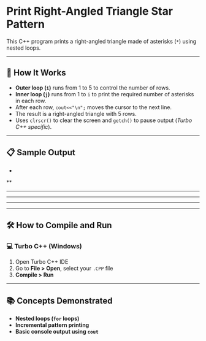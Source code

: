 # Print Right-Angled Triangle Star Pattern

This C++ program prints a right-angled triangle made of asterisks (`*`) using nested loops.

---

## 🚀 How It Works

- **Outer loop (`i`)** runs from 1 to 5 to control the number of rows.
- **Inner loop (`j`)** runs from 1 to `i` to print the required number of asterisks in each row.
- After each row, `cout<<"\n";` moves the cursor to the next line.
- The result is a right-angled triangle with 5 rows.
- Uses `clrscr()` to clear the screen and `getch()` to pause output (*Turbo C++ specific*).

---

## 📋 Sample Output

*
**
***
****
*****

---

## 🛠️ How to Compile and Run

### 💻 Turbo C++ (Windows)

1. Open Turbo C++ IDE  
2. Go to **File > Open**, select your `.CPP` file  
3. **Compile > Run**

---

## 📚 Concepts Demonstrated
- **Nested loops (`for` loops)**
- **Incremental pattern printing**
- **Basic console output using `cout`**
